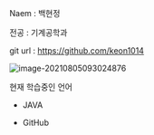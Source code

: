 Naem : 백현정 

전공 : 기계공학과

git url : https://github.com/keon1014



![image-20210805093024876](C:\Users\Owner\AppData\Roaming\Typora\typora-user-images\image-20210805093024876.png)



현재 학습중인 언어 

-  JAVA

- GitHub